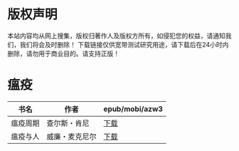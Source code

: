 # 版权声明

本站内容均从网上搜集，版权归著作人及版权方所有，如侵犯您的权益，请通知我们，我们将会及时删除！ 下载链接仅供宽带测试研究用途，请下载后在24小时内删除，请勿用于商业目的。请支持正版！

# 瘟疫

| 书名 | 作者 | epub/mobi/azw3 |
| --- | --- | --- |
| 瘟疫周期 | 查尔斯・肯尼 | [下载](https://url89.ctfile.com/f/31084289-1375508044-93a44f?p=8866) |
| 瘟疫与人 | 威廉・麦克尼尔 | [下载](https://url89.ctfile.com/f/31084289-1357020880-aa080f?p=8866) |
